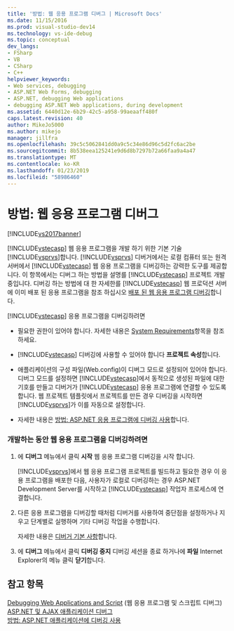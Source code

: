 ```yaml
---
title: '방법: 웹 응용 프로그램 디버그 | Microsoft Docs'
ms.date: 11/15/2016
ms.prod: visual-studio-dev14
ms.technology: vs-ide-debug
ms.topic: conceptual
dev_langs:
- FSharp
- VB
- CSharp
- C++
helpviewer_keywords:
- Web services, debugging
- ASP.NET Web Forms, debugging
- ASP.NET, debugging Web applications
- debugging ASP.NET Web applications, during development
ms.assetid: 6440d12e-6b29-42c5-a958-99aeaaff480f
caps.latest.revision: 40
author: MikeJo5000
ms.author: mikejo
manager: jillfra
ms.openlocfilehash: 39c5c5062841dd0a9c5c34e86d96c5d2fc6ac2be
ms.sourcegitcommit: 8b538eea125241e9d6d8b7297b72a66faa9a4a47
ms.translationtype: MT
ms.contentlocale: ko-KR
ms.lasthandoff: 01/23/2019
ms.locfileid: "58986460"
---
```

# <a name="how-to-debug-web-applications"></a>방법: 웹 응용 프로그램 디버그
[!INCLUDE[vs2017banner](../includes/vs2017banner.md)]

[!INCLUDE[vstecasp](../includes/vstecasp-md.md)] 웹 응용 프로그램을 개발 하기 위한 기본 기술 [!INCLUDE[vsprvs](../includes/vsprvs-md.md)]합니다. [!INCLUDE[vsprvs](../includes/vsprvs-md.md)] 디버거에서는 로컬 컴퓨터 또는 원격 서버에서 [!INCLUDE[vstecasp](../includes/vstecasp-md.md)] 웹 응용 프로그램을 디버깅하는 강력한 도구를 제공합니다. 이 항목에서는 디버그 하는 방법을 설명를 [!INCLUDE[vstecasp](../includes/vstecasp-md.md)] 프로젝트 개발 중입니다. 디버깅 하는 방법에 대 한 자세한를 [!INCLUDE[vstecasp](../includes/vstecasp-md.md)] 웹 프로덕션 서버에 이미 배포 된 응용 프로그램을 참조 하십시오 [배포 된 웹 응용 프로그램 디버깅](../debugger/debugging-deployed-web-applications.md)합니다.  
  
 [!INCLUDE[vstecasp](../includes/vstecasp-md.md)] 응용 프로그램을 디버깅하려면  
  
-   필요한 권한이 있어야 합니다. 자세한 내용은 [System Requirements](../debugger/aspnet-debugging-system-requirements.md)항목을 참조하세요.  
  
-   [!INCLUDE[vstecasp](../includes/vstecasp-md.md)] 디버깅에 사용할 수 있어야 합니다 **프로젝트 속성**합니다.  
  
-   애플리케이션의 구성 파일(Web.config)이 디버그 모드로 설정되어 있어야 합니다. 디버그 모드를 설정하면 [!INCLUDE[vstecasp](../includes/vstecasp-md.md)]에서 동적으로 생성된 파일에 대한 기호를 만들고 디버거가 [!INCLUDE[vstecasp](../includes/vstecasp-md.md)] 응용 프로그램에 연결할 수 있도록 합니다. 웹 프로젝트 템플릿에서 프로젝트를 만든 경우 디버깅을 시작하면 [!INCLUDE[vsprvs](../includes/vsprvs-md.md)]가 이를 자동으로 설정합니다.  
  
-   자세한 내용은 [방법: ASP.NET 응용 프로그램에 디버깅 사용](../debugger/how-to-enable-debugging-for-aspnet-applications.md)합니다.  
  
### <a name="to-debug-a-web-application-during-development"></a>개발하는 동안 웹 응용 프로그램을 디버깅하려면  
  
1.  에 **디버그** 메뉴에서 클릭 **시작** 웹 응용 프로그램 디버깅을 시작 합니다.  
  
     [!INCLUDE[vsprvs](../includes/vsprvs-md.md)]에서 웹 응용 프로그램 프로젝트를 빌드하고 필요한 경우 이 응용 프로그램을 배포한 다음, 사용자가 로컬로 디버깅하는 경우 ASP.NET Development Server를 시작하고 [!INCLUDE[vstecasp](../includes/vstecasp-md.md)] 작업자 프로세스에 연결합니다.  
  
2.  다른 응용 프로그램을 디버깅할 때처럼 디버거를 사용하여 중단점을 설정하거나 지우고 단계별로 실행하며 기타 디버깅 작업을 수행합니다.  
  
     자세한 내용은 [디버거 기본 사항](../debugger/debugger-basics.md)합니다.  
  
3.  에 **디버그** 메뉴에서 클릭 **디버깅 중지** 디버깅 세션을 종료 하거나에 **파일** Internet Explorer의 메뉴 클릭 **닫기**합니다.  
  
## <a name="see-also"></a>참고 항목  
 [Debugging Web Applications and Script](../debugger/debugging-web-applications-and-script.md) (웹 응용 프로그램 및 스크립트 디버그)  
 [ASP.NET 및 AJAX 애플리케이션 디버그](../debugger/debugging-aspnet-and-ajax-applications.md)   
 [방법: ASP.NET 애플리케이션에 디버깅 사용](../debugger/how-to-enable-debugging-for-aspnet-applications.md)
